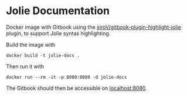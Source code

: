 # Jolie Documentation

Docker image with Gitbook using the [xiroV/gitbook-plugin-highlight-jolie](https://github.com/xiroV/gitbook-plugin-highlight-jolie) plugin, to support Jolie syntax highlighting.

Build the image with

```
docker build -t jolie-docs . 
```

Then run it with

```
docker run --rm -it -p 8080:8080 -d jolie-docs
```

The Gitbook should then be accessible on [localhost:8080](http://localhost:8080).
